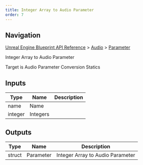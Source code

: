 ```yaml
---
title: Integer Array to Audio Parameter
order: 7
---
```

## Navigation

[Unreal Engine Blueprint API Reference](https://dev.epicgames.com/documentation/en-us/unreal-engine/BlueprintAPI) > [Audio](https://dev.epicgames.com/documentation/en-us/unreal-engine/BlueprintAPI/Audio) > [Parameter](https://dev.epicgames.com/documentation/en-us/unreal-engine/BlueprintAPI/Audio/Parameter)

Integer Array to Audio Parameter

Target is Audio Parameter Conversion Statics

## Inputs

| Type | Name | Description |
| --- | --- | --- |
| name | Name |  |
| integer | Integers |  |

## Outputs

| Type | Name | Description |
| --- | --- | --- |
| struct | Parameter | Integer Array to Audio Parameter |
